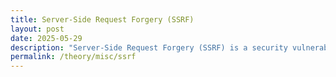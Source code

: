 ```yaml
---
title: Server-Side Request Forgery (SSRF)
layout: post
date: 2025-05-29
description: "Server-Side Request Forgery (SSRF) is a security vulnerability that allows an attacker to make requests from the server-side application, potentially accessing internal resources or services."
permalink: /theory/misc/ssrf
---
```



